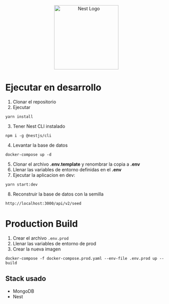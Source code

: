 <p align="center">
  <a href="http://nestjs.com/" target="blank"><img src="https://nestjs.com/img/logo-small.svg" width="200" alt="Nest Logo" /></a>
</p>

# Ejecutar en desarrollo

1. Clonar el repositorio
2. Ejecutar
```
yarn install
```
3. Tener Nest CLI instalado
```
npm i -g @nestjs/cli
```
4. Levantar la base de datos
```
docker-compose up -d
```
5. Clonar el archivo __.env.template__ y renombrar la copia a __.env__
6. Llenar las variables de entorno definidas en el __.env__
7. Ejecutar la aplicacion en dev:
```
yarn start:dev
```
8. Reconstruir la base de datos con la semilla
```
http://localhost:3000/api/v2/seed
```
# Production Build
1. Crear el archivo ```.env.prod```
2. Llenar las variables de entorno de prod
3. Crear la nueva imagen
```
docker-compose -f docker-compose.prod.yaml --env-file .env.prod up --build
```

## Stack usado
* MongoDB
* Nest